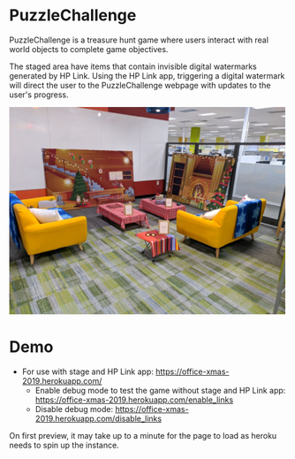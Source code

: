 # PuzzleChallenge

PuzzleChallenge is a treasure hunt game where users interact with real world objects to complete game objectives.

The staged area have items that contain invisible digital watermarks generated by HP Link. Using the HP Link app, triggering a digital watermark will direct the user to the PuzzleChallenge webpage with updates to the user's progress.

<img src="https://github.com/rtvu/office-xmas-2019/blob/master/stage.jpg" width=500>

# Demo

* For use with stage and HP Link app: https://office-xmas-2019.herokuapp.com/
  * Enable debug mode to test the game without stage and HP Link app: https://office-xmas-2019.herokuapp.com/enable_links
  * Disable debug mode: https://office-xmas-2019.herokuapp.com/disable_links

On first preview, it may take up to a minute for the page to load as heroku needs to spin up the instance.
